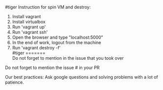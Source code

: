 #tiger 
Instruction for spin VM and destroy: 
1. Install vagrant 
2. Install virtualbox 
3. Run 'vagrant up' 
4. Run 'vagrant ssh'
5. Open the browser and type "localhost:5000"
6. In the end of work, logout from the machine 
7. Run 'vagrant destroy -f'<br/>
#tiger
======= <br/>
Do not forget to mention in the issue that you took over

Do not forget to mention the issue # in your PR


Our best practices: Ask google questions and solving problems with a lot of patience.  


